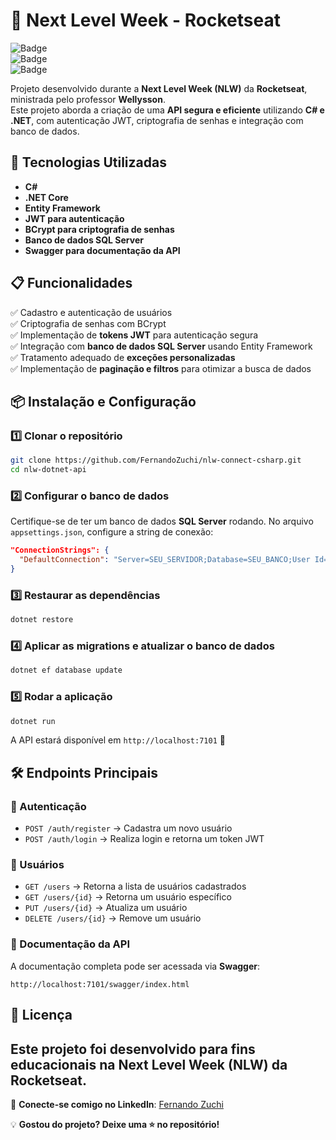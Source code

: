 # 🚀 Next Level Week - Rocketseat

![Badge](https://img.shields.io/badge/Status-Concluído-green)  
![Badge](https://img.shields.io/badge/Framework-.NET-blue)  
![Badge](https://img.shields.io/badge/Language-C%23-purple)  

Projeto desenvolvido durante a **Next Level Week (NLW)** da **Rocketseat**, ministrada pelo professor **Wellysson**.  
Este projeto aborda a criação de uma **API segura e eficiente** utilizando **C# e .NET**, com autenticação JWT, criptografia de senhas e integração com banco de dados.  

## 📌 Tecnologias Utilizadas  

- **C#**  
- **.NET Core**  
- **Entity Framework**  
- **JWT para autenticação**  
- **BCrypt para criptografia de senhas**  
- **Banco de dados SQL Server**  
- **Swagger para documentação da API**  

## 📋 Funcionalidades  

✅ Cadastro e autenticação de usuários  
✅ Criptografia de senhas com BCrypt  
✅ Implementação de **tokens JWT** para autenticação segura  
✅ Integração com **banco de dados SQL Server** usando Entity Framework  
✅ Tratamento adequado de **exceções personalizadas**  
✅ Implementação de **paginação e filtros** para otimizar a busca de dados  

## 📦 Instalação e Configuração  

### 1️⃣ Clonar o repositório  
```bash
git clone https://github.com/FernandoZuchi/nlw-connect-csharp.git
cd nlw-dotnet-api
```

### 2️⃣ Configurar o banco de dados  
Certifique-se de ter um banco de dados **SQL Server** rodando. No arquivo `appsettings.json`, configure a string de conexão:

```json
"ConnectionStrings": {
  "DefaultConnection": "Server=SEU_SERVIDOR;Database=SEU_BANCO;User Id=SEU_USUARIO;Password=SUA_SENHA;"
}
```

### 3️⃣ Restaurar as dependências  
```bash
dotnet restore
```

### 4️⃣ Aplicar as migrations e atualizar o banco de dados  
```bash
dotnet ef database update
```

### 5️⃣ Rodar a aplicação  
```bash
dotnet run
```

A API estará disponível em `http://localhost:7101` 🚀  

## 🛠 Endpoints Principais  

### 🔹 Autenticação  
- `POST /auth/register` → Cadastra um novo usuário  
- `POST /auth/login` → Realiza login e retorna um token JWT  

### 🔹 Usuários  
- `GET /users` → Retorna a lista de usuários cadastrados  
- `GET /users/{id}` → Retorna um usuário específico  
- `PUT /users/{id}` → Atualiza um usuário  
- `DELETE /users/{id}` → Remove um usuário  

### 🔹 Documentação da API  
A documentação completa pode ser acessada via **Swagger**:  
```
http://localhost:7101/swagger/index.html
```

## 📜 Licença  
Este projeto foi desenvolvido para fins educacionais na **Next Level Week (NLW)** da Rocketseat.  
---

🔗 **Conecte-se comigo no LinkedIn**: [Fernando Zuchi](https://www.linkedin.com/in/fernando-zuchi-ozorio-87350b269/overlay/contact-info/)  

💡 **Gostou do projeto? Deixe uma ⭐ no repositório!**
